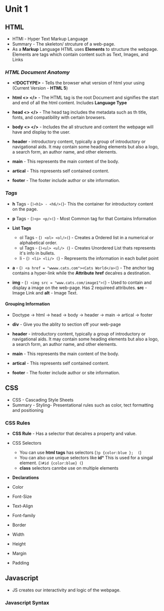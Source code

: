 # Unit 1

## **HTML** 

- HTMl -  Hyper Text Markup Language 
- Summary - The skeleton/ strcuture of  a web-page.
-  As a **Markup** Language HTML uses **Elements** to structure the webpage. Elements are tags which contain content such as Text, Images, and Links



### ***HTML Document Anatomy***

- **<!DOCTYPE>** - Tells the browser what version of html your using (Current Version - **HTML 5**)

- **html <> </>** - The HTML tag is the root Document and signifies the start and end of all the html content. Includes **Language Type** 
- **head <> </>** - The head tag includes the metadata such as th title, fonts, and compatibility with certain browsers.
- **body <> </>** - Includes the all structure and content the webpage will have and display to the user.
- **header** - introductory content, typically a group of introductory or navigational aids. It may contain some heading elements but also a logo, a search form, an author name, and other elements.
- **main** - This represents the main content of the body.
- **artical** - This represents self contained content.
- **footer** - The footer include author or site information.

 ### ***Tags***

- **h** Tags - (`)<h1> - <h6/>(`)- This the container for introductory content on the page.
- **p** Tags - (`)<p> <p/>(`) - Most Common tag for that Contains Information 
- **List Tags**
  
  - ol Tags - (`) <ol> <ol/>(`) - Creates a Ordered list in a numerical or alphabetical order.
  - ul Tags - (`)<ul> <ul/> (`) - Creates Unordered List thats represents it's info in bullets.
  - li - (`) <li> <li/> (`) -  Represents the information in each bullet point
- **a** - (`) <a href = "wwww.cats.com"><Cats World</a>(`) - The anchor tag contains a hyper-link while the  **Attribute** **href** decalres a destination.

- **img** - (`) <img src = "www.cats.com/image1">(`) - Used to contain and display a image on the web-page. Has 2 requireed attributes. **src** - Image Link and **alt** - Image Text.

#### **Grouping Information**
- Doctype -> html -> head -> body -> header -> main -> artical -> footer

- **div** - Give you the ablity to section off your web-page

- **header** - introductory content, typically a group of introductory or navigational aids. It may contain some heading elements but also a logo, a search form, an author name, and other elements. 
- **main**  -  This represents the main content of the body.
- **artical** - This represents self contained content. 
- **footer** - The footer include author or site information. 




## **CSS**

- CSS - Cascading Style Sheets
- Summary - Styling- Presentational rules such as color, tect formatting and positioning 

### **CSS Rules**

- **CSS Rule** - Has a selector that decalres a property and value. 

- CSS Selectors
  - You can use **html tags** has selectors (`)p {color:blue };  (`)
  - You can also use unique selectors like **id*** This is used for a singal element. (`)#id {color:blue} (`)
  - **class** selectors cannbe use on multiple elements

- **Declarations**
- Color

- Font-Size

- Text-Align

- Font-family

- Border

- Width 

- Height 

- Margin 

- Padding

## **Javascript**

- JS creates our interactivity and logic of the webpage.

### **Javascript Syntax**



